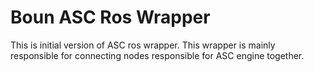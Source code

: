 # Boun ASC Ros Wrapper

This is initial version of ASC ros wrapper. This wrapper is mainly responsible for connecting nodes responsible for ASC engine  together. 
